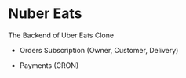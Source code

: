 # Nuber Eats

The Backend of Uber Eats Clone

- Orders Subscription (Owner, Customer, Delivery)

- Payments (CRON)
